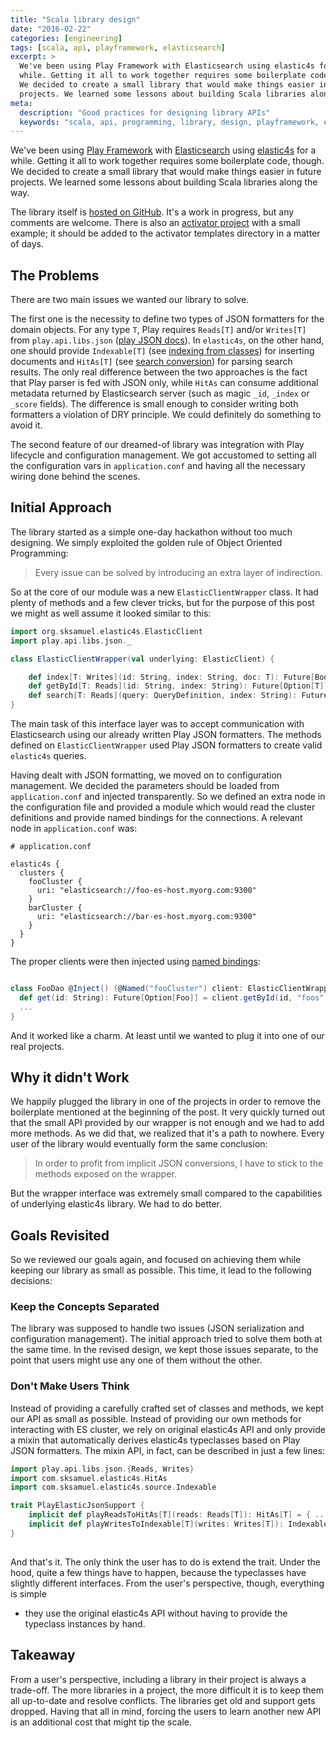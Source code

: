 ```yaml
---
title: "Scala library design"
date: "2016-02-22"
categories: [engineering]
tags: [scala, api, playframework, elasticsearch]
excerpt: >
  We've been using Play Framework with Elasticsearch using elastic4s for a
  while. Getting it all to work together requires some boilerplate code, though.
  We decided to create a small library that would make things easier in future
  projects. We learned some lessons about building Scala libraries along the way.
meta:
  description: "Good practices for designing library APIs"
  keywords: "scala, api, programming, library, design, playframework, elasticsearch"
---
```

We've been using [Play Framework] with [Elasticsearch] using [elastic4s] for a
while. Getting it all to work together requires some boilerplate code, though.
We decided to create a small library that would make things easier in future
projects. We learned some lessons about building Scala libraries along the way.

The library itself is [hosted on GitHub]. It's a work in progress, but any
comments are welcome. There is also an [activator project] with a small example;
it should be added to the activator templates directory in a matter of days.

The Problems
------------

There are two main issues we wanted our library to solve.

The first one is the necessity to define two types of JSON formatters for the
domain objects. For any type `T`, Play requires `Reads[T]` and/or `Writes[T]`
from `play.api.libs.json` ([play JSON docs]). In `elastic4s`, on the other hand,
one should provide `Indexable[T]` (see [indexing from classes]) for inserting
documents and `HitAs[T]` (see [search conversion]) for parsing search results.
The only real difference between the two approaches is the fact that Play parser
is fed with JSON only, while `HitAs` can consume additional metadata returned by
Elasticsearch server (such as magic `_id`, `_index` or `_score` fields). The
difference is small enough to consider writing both formatters a violation of
DRY principle. We could definitely do something to avoid it.

The second feature of our dreamed-of library was integration with Play lifecycle
and configuration management. We got accustomed to setting all the configuration
vars in `application.conf` and having all the necessary wiring done behind the
scenes.

Initial Approach
----------------

The library started as a simple one-day hackathon without too much designing. We
simply exploited the golden rule of Object Oriented Programming:

> Every issue can be solved by introducing an extra layer of indirection.

So at the core of our module was a new `ElasticClientWrapper` class. It had
plenty of methods and a few clever tricks, but for the purpose of this post we
might as well assume it looked similar to this:

```scala
import org.sksamuel.elastic4s.ElasticClient
import play.api.libs.json._

class ElasticClientWrapper(val underlying: ElasticClient) {

    def index[T: Writes](id: String, index: String, doc: T): Future[Boolean] = { ... }
    def getById[T: Reads](id: String, index: String): Future[Option[T]] = { ... }
    def search[T: Reads](query: QueryDefinition, index: String): Future[List[T]] = { ... }
}
```

The main task of this interface layer was to accept communication with
Elasticsearch using our already written Play JSON formatters. The methods
defined on `ElasticClientWrapper` used Play JSON formatters to create valid
`elastic4s` queries.

Having dealt with JSON formatting, we moved on to configuration management. We
decided the parameters should be loaded from `application.conf` and injected
transparently. So we defined an extra node in the configuration file and
provided a module which would read the cluster definitions and provide named
bindings for the connections. A relevant node in `application.conf` was:

```
# application.conf

elastic4s {
  clusters {
    fooCluster {
      uri: "elasticsearch://foo-es-host.myorg.com:9300"
    }
    barCluster {
      uri: "elasticsearch://bar-es-host.myorg.com:9300"
    }
  }
}
```

The proper clients were then injected using [named bindings]:

```scala

class FooDao @Inject() (@Named("fooCluster") client: ElasticClientWrapper) {
  def get(id: String): Future[Option[Foo]] = client.getById(id, "foos")
  ...
}
```

And it worked like a charm. At least until we wanted to plug it into one of our
real projects.

Why it didn't Work
------------------

We happily plugged the library in one of the projects in order to remove the
boilerplate mentioned at the beginning of the post. It very quickly turned out
that the small API provided by our wrapper is not enough and we had to add more
methods. As we did that, we realized that it's a path to nowhere. Every user of
the library would eventually form the same conclusion:

> In order to profit from implicit JSON conversions, I have to stick to the
> methods exposed on the wrapper.

But the wrapper interface was extremely small compared to the capabilities of
underlying elastic4s library. We had to do better.

Goals Revisited
---------------

So we reviewed our goals again, and focused on achieving them while keeping our
library as small as possible. This time, it lead to the following decisions:

### Keep the Concepts Separated

The library was supposed to handle two issues (JSON serialization and
configuration management). The initial approach tried to solve them both at the
same time. In the revised design, we kept those issues separate, to the point
that users might use any one of them without the other.

### Don't Make Users Think

Instead of providing a carefully crafted set of classes and methods, we kept our
API as small as possible. Instead of providing our own methods for interacting
with ES cluster, we rely on original elastic4s API and only provide a mixin that
automatically derives elastic4s typeclasses based on Play JSON formatters. The
mixin API, in fact, can be described in just a few lines:

```scala
import play.api.libs.json.{Reads, Writes}
import com.sksamuel.elastic4s.HitAs
import com.sksamuel.elastic4s.source.Indexable

trait PlayElasticJsonSupport {
    implicit def playReadsToHitAs[T](reads: Reads[T]): HitAs[T] = { ... }
    implicit def playWritesToIndexable[T](writes: Writes[T]): Indexable[T] = { ... } 
} 
    
```

And that's it. The only think the user has to do is extend the trait. Under the
hood, quite a few things have to happen, because the typeclasses have slightly
different interfaces. From the user's perspective, though, everything is simple
- they use the original elastic4s API without having to provide the typeclass
instances by hand.

Takeaway
--------

From a user's perspective, including a library in their project is always a
trade-off. The more libraries in a project, the more difficult it is to keep
them all up-to-date and resolve conflicts. The libraries get old and support
gets dropped. Having that all in mind, forcing the users to learn another new
API is an additional cost that might tip the scale.

  [Play Framework]: http://playframework.com
  [Elasticsearch]: http://elastic.co
  [elastic4s]: http://google.com
  [hosted on GitHub]: https://github.com/evojam/play-elastic4s
  [activator project]: https://github.com/evojam/play-elastic-template
  [play JSON docs]: https://www.playframework.com/documentation/2.4.x/ScalaJson
  [indexing from classes]: https://github.com/sksamuel/elastic4s#indexing-from-classes
  [search conversion]: https://github.com/sksamuel/elastic4s#search-conversion
  [named bindings]: https://www.playframework.com/documentation/2.4.x/ScalaDependencyInjection#Programmatic-bindings
